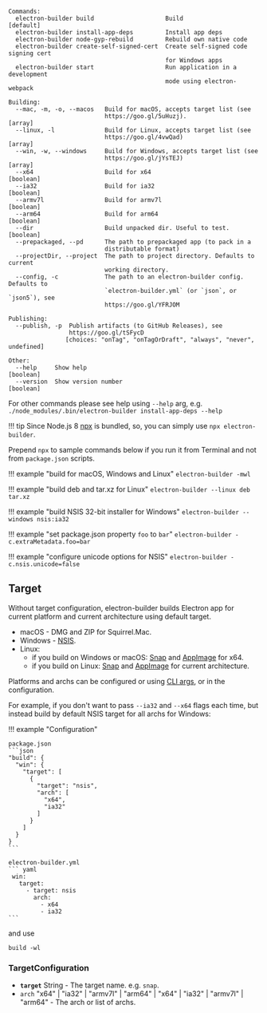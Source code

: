 ```
Commands:
  electron-builder build                    Build                      [default]
  electron-builder install-app-deps         Install app deps
  electron-builder node-gyp-rebuild         Rebuild own native code
  electron-builder create-self-signed-cert  Create self-signed code signing cert
                                            for Windows apps
  electron-builder start                    Run application in a development
                                            mode using electron-webpack

Building:
  --mac, -m, -o, --macos   Build for macOS, accepts target list (see
                           https://goo.gl/5uHuzj).                       [array]
  --linux, -l              Build for Linux, accepts target list (see
                           https://goo.gl/4vwQad)                        [array]
  --win, -w, --windows     Build for Windows, accepts target list (see
                           https://goo.gl/jYsTEJ)                        [array]
  --x64                    Build for x64                               [boolean]
  --ia32                   Build for ia32                              [boolean]
  --armv7l                 Build for armv7l                            [boolean]
  --arm64                  Build for arm64                             [boolean]
  --dir                    Build unpacked dir. Useful to test.         [boolean]
  --prepackaged, --pd      The path to prepackaged app (to pack in a
                           distributable format)
  --projectDir, --project  The path to project directory. Defaults to current
                           working directory.
  --config, -c             The path to an electron-builder config. Defaults to
                           `electron-builder.yml` (or `json`, or `json5`), see
                           https://goo.gl/YFRJOM

Publishing:
  --publish, -p  Publish artifacts (to GitHub Releases), see
                 https://goo.gl/tSFycD
                [choices: "onTag", "onTagOrDraft", "always", "never", undefined]

Other:
  --help     Show help                                                 [boolean]
  --version  Show version number                                       [boolean]
```

For other commands please see help using `--help` arg, e.g. `./node_modules/.bin/electron-builder install-app-deps --help`

!!! tip 
    Since Node.js 8 [npx](https://medium.com/@maybekatz/introducing-npx-an-npm-package-runner-55f7d4bd282b) is bundled, so, you can simply use `npx electron-builder`.
    
    
Prepend `npx` to sample commands below if you run it from Terminal and not from `package.json` scripts.

!!! example "build for macOS, Windows and Linux"
    `electron-builder -mwl`
    
!!! example "build deb and tar.xz for Linux"
    `electron-builder --linux deb tar.xz`
    
!!! example "build NSIS 32-bit installer for Windows"
    `electron-builder --windows nsis:ia32`
    
!!! example "set package.json property `foo` to `bar`"
    `electron-builder -c.extraMetadata.foo=bar`
    
!!! example "configure unicode options for NSIS"
    `electron-builder -c.nsis.unicode=false`

## Target

Without target configuration, electron-builder builds Electron app for current platform and current architecture using default target.

* macOS - DMG and ZIP for Squirrel.Mac.
* Windows - [NSIS](configuration/nsis.md).
* Linux:
    - if you build on Windows or macOS: [Snap](configuration/snap.md) and [AppImage](configuration/appimage.md) for x64.
    - if you build on Linux: [Snap](configuration/snap.md) and [AppImage](configuration/appimage.md) for current architecture.

Platforms and archs can be configured or using [CLI args](https://github.com/electron-userland/electron-builder#cli-usage), or in the configuration. 

For example, if you don't want to pass `--ia32` and `--x64` flags each time, but instead build by default NSIS target for all archs for Windows:

!!! example "Configuration"

    package.json
    ```json
    "build": {
      "win": {
        "target": [
          {
            "target": "nsis",
            "arch": [
              "x64",
              "ia32"
            ]
          }
        ]
      }
    }
    ```

    electron-builder.yml
    ``` yaml
     win:
       target:
         - target: nsis
           arch:
             - x64
             - ia32
    ```

and use
```
build -wl
```

### TargetConfiguration
* **<code id="TargetConfiguration-target">target</code>** String - The target name. e.g. `snap`.
* <code id="TargetConfiguration-arch">arch</code> "x64" | "ia32" | "armv7l" | "arm64" | "x64" | "ia32" | "armv7l" | "arm64" - The arch or list of archs.